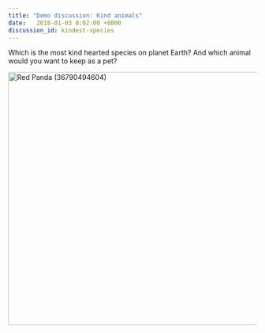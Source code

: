 ```yaml
---
title: "Demo discussion: Kind animals"
date:   2018-01-03 0:02:00 +0000
discussion_id: kindest-species
---
```


Which is the most kind hearted species on planet Earth? And which animal would you want to keep as a pet?

<a title="By Mathias Appel (Red Panda) [CC0], via Wikimedia Commons" href="https://commons.wikimedia.org/wiki/File%3ARed_Panda_(36790494604).jpg"><img width="512" alt="Red Panda (36790494604)" src="https://upload.wikimedia.org/wikipedia/commons/thumb/c/cc/Red_Panda_%2836790494604%29.jpg/512px-Red_Panda_%2836790494604%29.jpg"/></a>

